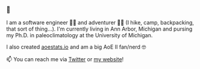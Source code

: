### 👋

I am a software engineer 👨‍💻 and adventurer 🧙‍♂️ (I hike, camp, backpacking, that sort of thing...). I'm currently living in Ann Arbor, Michigan and pursing my Ph.D. in paleoclimatology at the University of Michigan.

I also created [aoestats.io](https://aoestats.io) and am a big AoE II fan/nerd 🤓

📫 You can reach me via [Twitter](https://twitter.com/jerkeeler) or [my website](https://keeler.dev)!
